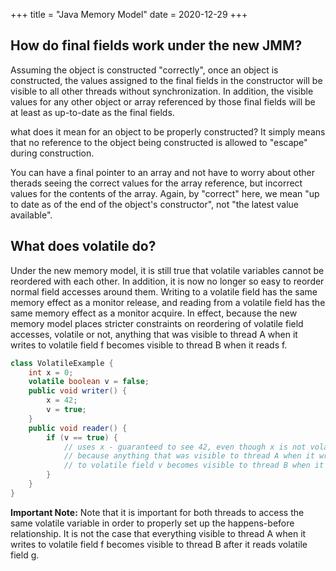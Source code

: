 +++
title = "Java Memory Model"
date = 2020-12-29
+++

## How do final fields work under the new JMM?

Assuming the object is constructed "correctly", once an object is constructed, the
values assigned to the final fields in the constructor will be visible to all
other threads without synchronization. In addition, the visible values for any
other object or array referenced by those final fields will be at least as up-to-date
as the final fields.

what does it mean for an object to be properly constructed? It simply means that
no reference to the object being constructed is allowed to "escape" during construction.

You can have a final pointer to an array and not have to worry about other therads
seeing the correct values for the array reference, but incorrect values for the
contents of the array. Again, by "correct" here, we mean "up to date as of the end
of the object's constructor", not "the latest value available".

## What does volatile do?

Under the new memory model, it is still true that volatile variables cannot be reordered
with each other. In addition, it is now no longer so easy to reorder normal field
accesses around them. Writing to a volatile field has the same memory effect
as a monitor release, and reading from a volatile field has the same memory
effect as a monitor acquire. In effect, because the new memory model places
stricter constraints on reordering of volatile field accesses, volatile or not,
anything that was visible to thread A when it writes to volatile field f becomes
visible to thread B when it reads f.
```java
class VolatileExample {
    int x = 0;
    volatile boolean v = false;
    public void writer() {
        x = 42;
        v = true;
    }
    public void reader() {
        if (v == true) {
            // uses x - guaranteed to see 42, even though x is not volatile
            // because anything that was visible to thread A when it writes
            // to volatile field v becomes visible to thread B when it reads v
        }
    }
}

```
<strong>Important Note:</strong> Note that it is important for both threads to access
the same volatile variable in order to properly set up the happens-before relationship. It is not the case that everything visible to thread A when it writes to volatile
field f becomes visible to thread B after it reads volatile field g.
